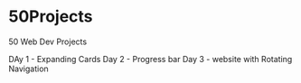 # 50Projects
50 Web Dev Projects 

DAy 1 -  Expanding Cards
Day 2 - Progress bar
Day 3 - website with Rotating Navigation   